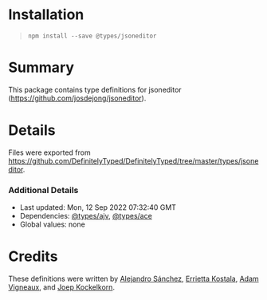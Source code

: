 # Installation
> `npm install --save @types/jsoneditor`

# Summary
This package contains type definitions for jsoneditor (https://github.com/josdejong/jsoneditor).

# Details
Files were exported from https://github.com/DefinitelyTyped/DefinitelyTyped/tree/master/types/jsoneditor.

### Additional Details
 * Last updated: Mon, 12 Sep 2022 07:32:40 GMT
 * Dependencies: [@types/ajv](https://npmjs.com/package/@types/ajv), [@types/ace](https://npmjs.com/package/@types/ace)
 * Global values: none

# Credits
These definitions were written by [Alejandro Sánchez](https://github.com/alejo90), [Errietta Kostala](https://github.com/errietta), [Adam Vigneaux](https://github.com/adamvig), and [Joep Kockelkorn](https://github.com/joepkockelkorn).
